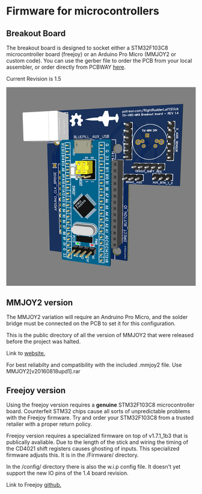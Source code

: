 # Firmware for microcontrollers

## Breakout Board

The breakout board is designed to socket either a STM32F103C8 microcontroller board (freejoy) or an Arduino Pro Micro (MMJOY2 or custom code). You can use the gerber file to order the PCB from your local assembler, or order directly from PCBWAY [here](https://www.pcbway.com/project/shareproject/Open_Source_Very_Large_Stick_Freejoy_MMjoy2_breakout_board_f66f472f.html).

Current Revision is 1.5

![Screenshot](PCBBreakout.PNG)

## MMJOY2 version

The MMJOY2 variation will require an Andruino Pro Micro, and the solder bridge must be connected on the PCB to set it for this configuration.

This is the public directory of all the version of MMJOY2 that were released before the project was halted.

Link to [website.](https://sites.google.com/site/mmjoyproject/%D1%84%D0%B0%D0%B9%D0%BB%D1%8B-%D0%B4%D0%BB%D1%8F-%D1%81%D0%BA%D0%B0%D1%87%D0%B8%D0%B2%D0%B0%D0%BD%D0%B8%D1%8F) 

For best reliabilty and compatibility with the included .mmjoy2 file. Use MMJOY2[v20160818upd1].rar

## Freejoy version

Using the freejoy version requires a **genuine** STM32F103C8 microcontroller board. Counterfeit STM32 chips cause all sorts of unpredictable problems with the Freejoy firmware. Try and order your STM32F103C8 from a trusted retailer with a proper return policy. 

Freejoy version requires a specialized firmware on top of v1.7.1_1b3 that is publically avaliable. Due to the length of the stick and wiring the timing of the CD4021 shift registers causes ghosting of inputs. This specialized firmware adjusts this. It is in the /Firmware/ directory.

In the /config/ directory there is also the w.i.p config file. It doesn't yet support the new IO pins of the 1.4 board revision.

Link to Freejoy [github.](https://github.com/FreeJoy-Team/FreeJoy)

